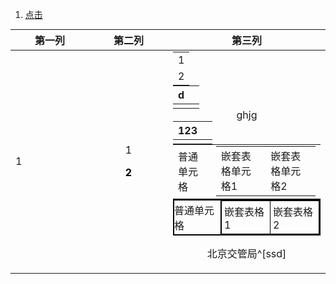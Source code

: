 1. <a id ="01-1"> [点击](#01-2)

<div>
<table align  =center padding =0 margin =0>
<thead>
<th> 第一列 </th>
<th> 第二列 </th>
<th width="50%"> 第三列 </th>
</thead>
<tr align=center> 
<td align =left> 1 </td>
<td> <p>  1</p> <p><font color = o > <b>2</b> </p> </td>
<td> <table width =100% margin = 0 padding  0> <tr><td>1</td></tr><td>2</td></tr>
</table>
</div>

|d|  |
|--|--|
|  |  | 

<body> ghjg </body>



| 123<a id ="01-2"> |  |
|--|--|
|  |  |

<html>
<head>
  <style>
    /* 所有表格共用样式 */
    table {
      border-collapse: collapse; /* 合并边框 */
      margin: 0;
      padding: 0;
    }
    
    td, th {
      border: 1px solid black;  /* 单元格边框 */
      padding: 0;               /* 清除默认内边距 */
      margin: 0;
    }

    /* 子表格的容器单元格 */
    .nested-table-cell {
      border: none; /* 可选：隐藏父单元格边框 */
    }
  </style>
</head>
<body>
  <!-- 父表格 -->
  <table>
    <tr>
      <td>普通单元格</td>
      <td class="nested-table-cell">
        <!-- 嵌套子表格 -->
        <table>
          <tr>
            <td>嵌套表格单元格1</td>
            <td>嵌套表格单元格2</td>
          </tr>
        </table>
      </td>
    </tr>
  </table>
</body>
</html>

<table style="border-collapse: collapse; margin: 0; padding: 0; border: 1px solid black;">
  <tr>
    <td style="border: 1px solid black; padding: 0;">普通单元格</td>
    <td style="border: 1px solid black; padding: 0; margin: 0;">
      <!-- 嵌套子表格 -->
      <table style="border-collapse: collapse; margin: 0; padding: 0; width: 100%;">
        <tr>
          <td style="border: 1px solid black; padding: 4px;">嵌套表格1</td>
          <td style="border: 1px solid black; padding: 4px;">嵌套表格2</td>
        </tr>
      </table>
    </td>
  </tr>
</table>

北京交管局^[ssd]


<!--stackedit_data:
eyJoaXN0b3J5IjpbLTkxMzEzODc3MSwyNTgzMDI4MDEsLTc1OD
k1NDI2OSwxMDAzMzk5NTM4LDE4OTY1MjAxNDAsLTE5MjI3MDgw
MDcsLTExODAwNzc1MjUsMjg3MTMzMjc5LDY0MDQwNzE1Myw5Mj
gxNjgxODUsLTE1MTg4Njc0ODQsNDQ2MjE3NTEzLDE4NjEzMzk1
OTYsMTYxNjE5OTczNCwxODYxMzM5NTk2LC0xOTUxNjA1Njc1LD
MwMjQ1NzY1LDExMTg2ODEwNTQsMTIyOTA2OTE2MiwxMDA3NjY4
MjgxXX0=
-->